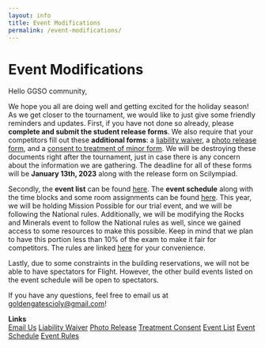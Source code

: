 ```yaml
---
layout: info
title: Event Modifications
permalink: /event-modifications/
---
```


# Event Modifications

Hello GGSO community,

We hope you all are doing well and getting excited for the holiday season! As we get closer to the tournament, we would like to just give some friendly reminders and updates. First, if you have not done so already, please <b>complete and submit the student release forms</b>. We also require that your competitors fill out these <b>additional forms</b>: a <a target="_blank" href="https://drive.google.com/file/d/1h-5iUA_1ZSv6WxVKOtsrgBnK7rUZBySo/view?usp=sharing">liability waiver</a>, a <a target="_blank" href="https://drive.google.com/file/d/15w59XogXH7uaJEq-c72Jp1Vgq4vQc4FJ/view?usp=sharing">photo release form</a>, and a <a target="_blank" href="https://drive.google.com/file/d/1bW5_ZUqPLtS_kcHCLi1zcrQ6LWjZbIZ8/view?usp=sharing">consent to treatment of minor form</a>. We will be destroying these documents right after the tournament, just in case there is any concern about the information we are gathering. The deadline for all of these forms will be <b>January 13th, 2023</b> along with the release form on Scilympiad. 

Secondly, the <b>event list</b> can be found <a target="_blank" href="https://docs.google.com/document/d/1jnOUybiRxWjM35YKs6WB2qQTcl1hEfwaW9ma99pNZ64/edit">here</a>. The <b>event schedule</b> along with the time blocks and some room assignments can be found <a target="_blank" href="https://docs.google.com/spreadsheets/d/1B_QA_xZmPuL3p5ZXWZEOfe5NuY2Im7bPj9elCecx1X4/edit?usp=sharing">here</a>. This year, we will be holding Mission Possible for our trial event, and we will be following the National rules. Additionally, we will be modifying the Rocks and Minerals event to follow the National rules as well, since we gained access to some resources to make this possible. Keep in mind that we plan to have this portion less than 10% of the exam to make it fair for competitors. The rules are linked <a target="_blank" href="https://drive.google.com/file/d/1nIXkfy7aUxtm4_ljmC_-fdWFARAhQrYJ/view?usp=sharing">here</a> for your convenience. 

Lastly, due to some constraints in the building reservations, we will not be able to have spectators for Flight. However, the other build events listed on the event schedule will be open to spectators. 

If you have any questions, feel free to email us at goldengatescioly@gmail.com!

**Links**
<br/>
<a class="btn btn-md btn-mid" target="_blank" href="mailto:goldengatescioly@gmail.com">Email Us</a>
<a class="btn btn-md btn-mid" target="_blank" href="https://drive.google.com/file/d/1h-5iUA_1ZSv6WxVKOtsrgBnK7rUZBySo/view?usp=sharing">Liability Waiver</a>
<a class="btn btn-md btn-mid" target="_blank" href="https://drive.google.com/file/d/15w59XogXH7uaJEq-c72Jp1Vgq4vQc4FJ/view?usp=sharing">Photo Release</a>
<a class="btn btn-md btn-mid" target="_blank" href="https://drive.google.com/file/d/1bW5_ZUqPLtS_kcHCLi1zcrQ6LWjZbIZ8/view?usp=sharing">Treatment Consent</a>
<a class="btn btn-md btn-mid" target="_blank" href="https://docs.google.com/document/d/1jnOUybiRxWjM35YKs6WB2qQTcl1hEfwaW9ma99pNZ64/edit">Event List</a>
<a class="btn btn-md btn-mid" target="_blank" href="https://docs.google.com/spreadsheets/d/1B_QA_xZmPuL3p5ZXWZEOfe5NuY2Im7bPj9elCecx1X4/edit?usp=sharing">Event Schedule</a>
<a class="btn btn-md btn-mid" target="_blank" href="https://drive.google.com/file/d/1nIXkfy7aUxtm4_ljmC_-fdWFARAhQrYJ/view?usp=sharing">Event Rules</a>